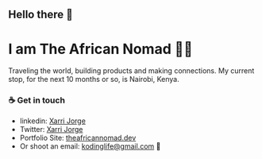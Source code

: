 ## Hello there :wave:

# I am The African Nomad 🌴🐫

Traveling the world, building products and making connections. 
My current stop, for the next 10 months or so, is Nairobi, Kenya.


### ☕ Get in touch
- linkedin: <a href = "https://www.linkedin.com/in/xarrijorge/">Xarri Jorge</a>
- Twitter: <a href = "https://twitter.com/xarrijorge">Xarri Jorge</a> 
- Portfolio Site: <a href = "https://theafricannomad.netlify.app">theafricannomad.dev</a> 
- Or shoot an email: kodinglife@gmail.com 📩
<br>
<br>
